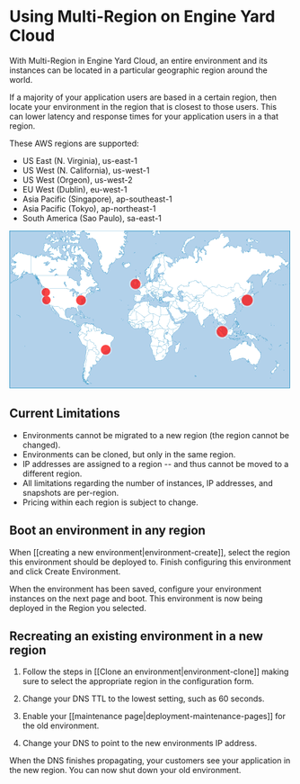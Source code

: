 # Using Multi-Region on Engine Yard Cloud


With Multi-Region in Engine Yard Cloud, an entire environment and its instances 
can be located in a particular geographic region around the world. 

If a majority of your application users are based in a certain region, then locate your environment in the region that is closest to those users. This can lower latency and response
times for your application users in a that region.


These AWS regions are supported:

  * US East (N. Virginia), us-east-1
  * US West (N. California), us-west-1
  * US West (Orgeon), us-west-2
  * EU West (Dublin), eu-west-1
  * Asia Pacific (Singapore), ap-southeast-1
  * Asia Pacific (Tokyo), ap-northeast-1
  * South America (Sao Paulo), sa-east-1




![Engine Yard Regions](images/ey-regions_sm.png)


## Current Limitations

  * Environments cannot be migrated to a new region (the region cannot be changed).
  * Environments can be cloned, but only in the same region.
  * IP addresses are assigned to a region -- and thus cannot be moved to a different region.
  * All limitations regarding the number of instances, IP addresses, and snapshots are per-region.
  * Pricing within each region is subject to change.

## Boot an environment in any region

When [[creating a new environment|environment-create]], select the 
region this environment should be deployed to. Finish configuring this 
environment and click Create Environment.

When the environment has been saved, configure your environment instances on the next page 
and boot. This environment is now being deployed in the Region you selected.


## Recreating an existing environment in a new region
  
  1. Follow the steps in [[Clone an environment|environment-clone]]
    making sure to select the appropriate region in the configuration form.
  
  2. Change your DNS TTL to the lowest setting, such as 60 seconds.
  3. Enable your [[maintenance page|deployment-maintenance-pages]] for the old environment.
  4. Change your DNS to point to the new environments IP address.

When the DNS finishes propagating, your customers see your application in the new region. You can now shut down your old environment.
